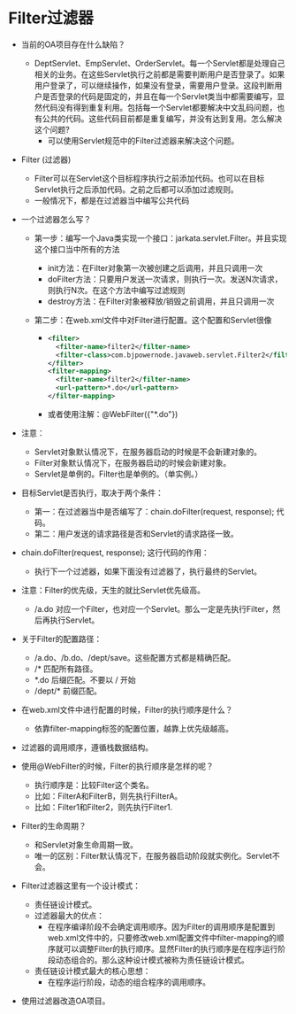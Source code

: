 # Filter过滤器

- 当前的OA项目存在什么缺陷？
    - DeptServlet、EmpServlet、OrderServlet。每一个Servlet都是处理自己相关的业务。在这些Servlet执行之前都是需要判断用户是否登录了。如果用户登录了，可以继续操作，如果没有登录，需要用户登录。这段判断用户是否登录的代码是固定的，并且在每一个Servlet类当中都需要编写，显然代码没有得到重复利用。包括每一个Servlet都要解决中文乱码问题，也有公共的代码。这些代码目前都是重复编写，并没有达到复用。怎么解决这个问题?
        - 可以使用Servlet规范中的Filter过滤器来解决这个问题。

- Filter (过滤器)
    - Filter可以在Servlet这个目标程序执行之前添加代码。也可以在目标Servlet执行之后添加代码。之前之后都可以添加过滤规则。
    - 一般情况下，都是在过滤器当中编写公共代码

- 一个过滤器怎么写？
    - 第一步：编写一个Java类实现一个接口：jarkata.servlet.Filter。并且实现这个接口当中所有的方法
        - init方法：在Filter对象第一次被创建之后调用，并且只调用一次
        - doFilter方法：只要用户发送一次请求，则执行一次。发送N次请求，则执行N次。在这个方法中编写过滤规则
        - destroy方法：在Filter对象被释放/销毁之前调用，并且只调用一次
    - 第二步：在web.xml文件中对Filter进行配置。这个配置和Servlet很像

        - ```xml
          <filter>
            <filter-name>filter2</filter-name>
            <filter-class>com.bjpowernode.javaweb.servlet.Filter2</filter-class>
          </filter>
          <filter-mapping>
            <filter-name>filter2</filter-name>
            <url-pattern>*.do</url-pattern>
          </filter-mapping>
          ```
        - 或者使用注解：@WebFilter({"*.do"})

- 注意：

    - Servlet对象默认情况下，在服务器启动的时候是不会新建对象的。
    - Filter对象默认情况下，在服务器启动的时候会新建对象。
    - Servlet是单例的。Filter也是单例的。（单实例。）

- 目标Servlet是否执行，取决于两个条件：

    - 第一：在过滤器当中是否编写了：chain.doFilter(request, response); 代码。
    - 第二：用户发送的请求路径是否和Servlet的请求路径一致。

- chain.doFilter(request, response); 这行代码的作用：

    - 执行下一个过滤器，如果下面没有过滤器了，执行最终的Servlet。

- 注意：Filter的优先级，天生的就比Servlet优先级高。

    - /a.do 对应一个Filter，也对应一个Servlet。那么一定是先执行Filter，然后再执行Servlet。

- 关于Filter的配置路径：

    - /a.do、/b.do、/dept/save。这些配置方式都是精确匹配。
    - /* 匹配所有路径。
    - *.do 后缀匹配。不要以 / 开始
    - /dept/*  前缀匹配。

- 在web.xml文件中进行配置的时候，Filter的执行顺序是什么？

    - 依靠filter-mapping标签的配置位置，越靠上优先级越高。

- 过滤器的调用顺序，遵循栈数据结构。

- 使用@WebFilter的时候，Filter的执行顺序是怎样的呢？

    - 执行顺序是：比较Filter这个类名。
    - 比如：FilterA和FilterB，则先执行FilterA。
    - 比如：Filter1和Filter2，则先执行Filter1.

- Filter的生命周期？

    - 和Servlet对象生命周期一致。
    - 唯一的区别：Filter默认情况下，在服务器启动阶段就实例化。Servlet不会。

- Filter过滤器这里有一个设计模式：

    - 责任链设计模式。
    - 过滤器最大的优点：
        - 在程序编译阶段不会确定调用顺序。因为Filter的调用顺序是配置到web.xml文件中的，只要修改web.xml配置文件中filter-mapping的顺序就可以调整Filter的执行顺序。显然Filter的执行顺序是在程序运行阶段动态组合的。那么这种设计模式被称为责任链设计模式。
    - 责任链设计模式最大的核心思想：
        - 在程序运行阶段，动态的组合程序的调用顺序。

- 使用过滤器改造OA项目。